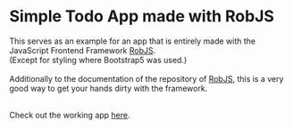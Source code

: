 # Simple Todo App made with RobJS 
This serves as an example for an app that is entirely made with the JavaScript Frontend Framework [RobJS](https://github.com/robschmidtinfo/robjs).<br/>
(Except for styling where Bootstrap5 was used.)<br/><br/>
Additionally to the documentation of the repository of [RobJS](https://github.com/robschmidtinfo/robjs), this is a very good way to get your hands dirty with the framework.<br/><br/>

Check out the working app [here](https://robschmidtinfo.github.io/simple-todo-app-made-with-robjs/).